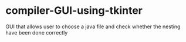 # compiler-GUI-using-tkinter
GUI that allows user to choose a java file and check whether the nesting have been done correctly
